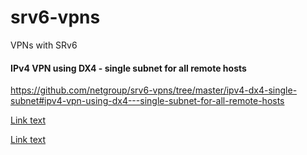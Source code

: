 # srv6-vpns
VPNs with SRv6


#### IPv4 VPN using DX4 - single subnet for all remote hosts

https://github.com/netgroup/srv6-vpns/tree/master/ipv4-dx4-single-subnet#ipv4-vpn-using-dx4---single-subnet-for-all-remote-hosts

[Link text](ipv4-dx4-single-subnet#ipv4-vpn-using-dx4---single-subnet-for-all-remote-hosts)

[Link text](ipv4-dx4-single-subnet)
